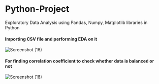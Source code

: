 # Python-Project
Exploratory Data Analysis using Pandas, Numpy, Matplotlib libraries in Python

#### Importing CSV file and performing EDA on it
![Screenshot (16)](https://github.com/Sourabh1995-art/Python-Project/assets/128116719/d2978ae9-e760-4a88-b015-e2d01755f919)

#### For finding correlation coefficient to check whether data is balanced or not
![Screenshot (18)](https://github.com/Sourabh1995-art/Python-Project/assets/128116719/8e638f23-d6e1-42e1-8dcd-85bd8ed74e6e)
